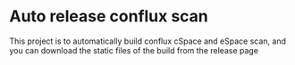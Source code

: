 # Auto release conflux scan

This project is to automatically build conflux cSpace and eSpace scan, and you can download the static files of the build from the release page